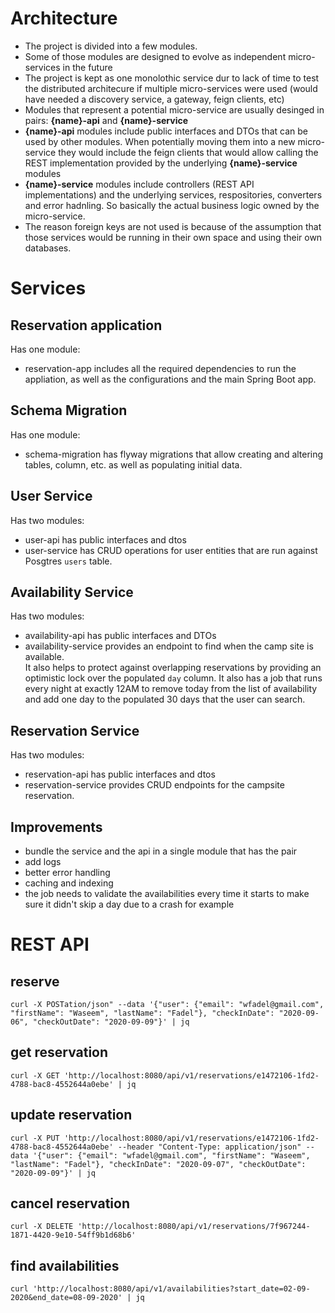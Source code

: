 # Architecture
* The project is divided into a few modules. 
* Some of those modules are designed to evolve as independent micro-services in the future
* The project is kept as one monolothic service dur to lack of time to test the distributed architecure if multiple micro-services were used (would have needed a discovery service, a gateway, feign clients, etc)
* Modules that represent a potential micro-service are usually desinged in pairs: **{name}-api** and **{name}-service**
* **{name}-api** modules include public interfaces and DTOs that can be used by other modules. When potentially moving them into a new micro-service they would include the feign clients that would allow calling the REST implementation provided by the underlying **{name}-service** modules 
* **{name}-service** modules include controllers (REST API implementations) and the underlying services, respositories, converters and error hadnling. So basically the actual business logic owned by the micro-service.
* The reason foreign keys are not used is because of the assumption that those services would be running in their own space and using their own databases.

# Services
## Reservation application
Has one module:
* reservation-app includes all the required dependencies to run the appliation, as well as the configurations and the main Spring Boot app.

## Schema Migration
Has one module:
* schema-migration has flyway migrations that allow creating and altering tables, column, etc. as well as populating initial data.

## User Service
Has two modules:
* user-api has public interfaces and dtos
* user-service has CRUD operations for user entities that are run against Posgtres `users` table.

## Availability Service
Has two modules:
* availability-api has public interfaces and DTOs
* availability-service provides an endpoint to find when the camp site is available.   
It also helps to protect against overlapping reservations by providing an optimistic lock over the populated `day` column. It also has a job that runs every night at exactly 12AM to remove today from the list of availability and add one day to the populated 30 days that the user can search.

## Reservation Service
Has two modules:
* reservation-api has public interfaces and dtos
* reservation-service provides CRUD endpoints for the campsite reservation.

## Improvements
* bundle the service and the api in a single module that has the pair
* add logs
* better error handling
* caching and indexing
* the job needs to validate the availabilities every time it starts to make sure it didn't skip a day due to a crash for example

# REST API
## reserve
`curl -X POSTation/json" --data '{"user": {"email": "wfadel@gmail.com", "firstName": "Waseem", "lastName": "Fadel"}, "checkInDate": "2020-09-06", "checkOutDate": "2020-09-09"}' | jq`

## get reservation
`curl -X GET 'http://localhost:8080/api/v1/reservations/e1472106-1fd2-4788-bac8-4552644a0ebe' | jq`

## update reservation
`curl -X PUT 'http://localhost:8080/api/v1/reservations/e1472106-1fd2-4788-bac8-4552644a0ebe' --header "Content-Type: application/json" --data '{"user": {"email": "wfadel@gmail.com", "firstName": "Waseem", "lastName": "Fadel"}, "checkInDate": "2020-09-07", "checkOutDate": "2020-09-09"}' | jq`

## cancel reservation
`curl -X DELETE 'http://localhost:8080/api/v1/reservations/7f967244-1871-4420-9e10-54ff9b1d68b6'`

## find availabilities
`curl 'http://localhost:8080/api/v1/availabilities?start_date=02-09-2020&end_date=08-09-2020' | jq`

